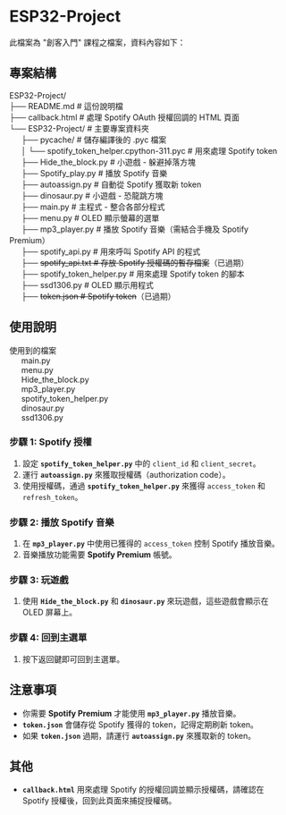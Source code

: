 # ESP32-Project

此檔案為 "創客入門" 課程之檔案，資料內容如下：

## 專案結構

ESP32-Project/  
├── README.md # 這份說明檔  
├── callback.html # 處理 Spotify OAuth 授權回調的 HTML 頁面  
└── ESP32-Project/ # 主要專案資料夾  
`   `├── pycache/ # 儲存編譯後的 .pyc 檔案  
`   `│ └── spotify_token_helper.cpython-311.pyc # 用來處理 Spotify token  
`   `├── Hide_the_block.py # 小遊戲 - 躲避掉落方塊  
`   `├── Spotify_play.py # 播放 Spotify 音樂  
`   `├── autoassign.py # 自動從 Spotify 獲取新 token  
`   `├── dinosaur.py # 小遊戲 - 恐龍跳方塊  
`   `├── main.py # 主程式 - 整合各部分程式  
`   `├── menu.py # OLED 顯示螢幕的選單  
`   `├── mp3_player.py # 播放 Spotify 音樂（需結合手機及 Spotify Premium）  
`   `├── spotify_api.py # 用來呼叫 Spotify API 的程式  
`   `├── ~~spotify_api.txt # 存放 Spotify 授權碼的暫存檔案~~（已過期）  
`   `├── spotify_token_helper.py # 用來處理 Spotify token 的腳本  
`   `├── ssd1306.py # OLED 顯示用程式  
`   `├── ~~token.json # Spotify token~~（已過期）  


## 使用說明
  
使用到的檔案  
`   `main.py  
`   `menu.py  
`   `Hide_the_block.py  
`   `mp3_player.py  
`   `spotify_token_helper.py  
`   `dinosaur.py  
`   `ssd1306.py  
  
### 步驟 1: Spotify 授權

1. 設定 **`spotify_token_helper.py`** 中的 `client_id` 和 `client_secret`。
2. 運行 **`autoassign.py`** 來獲取授權碼（authorization code）。
3. 使用授權碼，通過 **`spotify_token_helper.py`** 來獲得 `access_token` 和 `refresh_token`。

### 步驟 2: 播放 Spotify 音樂

1. 在 **`mp3_player.py`** 中使用已獲得的 `access_token` 控制 Spotify 播放音樂。
2. 音樂播放功能需要 **Spotify Premium** 帳號。

### 步驟 3: 玩遊戲

1. 使用 **`Hide_the_block.py`** 和 **`dinosaur.py`** 來玩遊戲，這些遊戲會顯示在 OLED 屏幕上。

### 步驟 4: 回到主選單

1. 按下返回鍵即可回到主選單。

## 注意事項

- 你需要 **Spotify Premium** 才能使用 **`mp3_player.py`** 播放音樂。
- **`token.json`** 會儲存從 Spotify 獲得的 token，記得定期刷新 token。
- 如果 **`token.json`** 過期，請運行 **`autoassign.py`** 來獲取新的 token。

## 其他

- **`callback.html`** 用來處理 Spotify 的授權回調並顯示授權碼，請確認在 Spotify 授權後，回到此頁面來捕捉授權碼。


